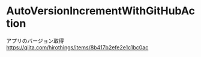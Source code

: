 # AutoVersionIncrementWithGitHubAction

アプリのバージョン取得
https://qiita.com/hirothings/items/8b417b2efe2e1c1bc0ac
